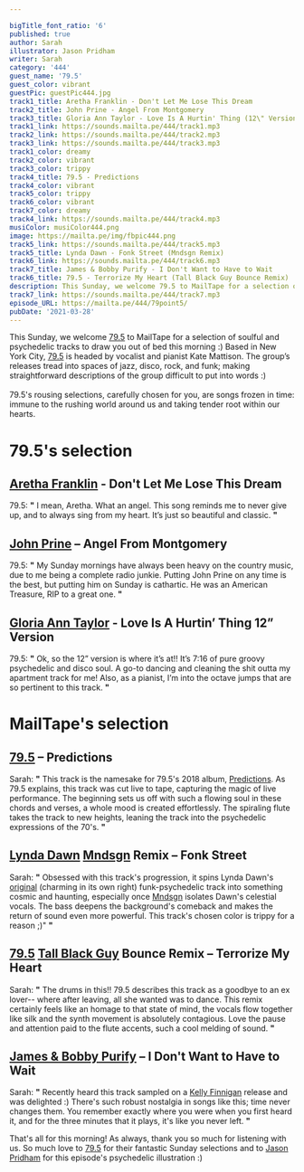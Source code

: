```yaml
---

bigTitle_font_ratio: '6'
published: true
author: Sarah
illustrator: Jason Pridham
writer: Sarah
category: '444'
guest_name: '79.5'
guest_color: vibrant
guestPic: guestPic444.jpg
track1_title: Aretha Franklin - Don't Let Me Lose This Dream
track2_title: John Prine - Angel From Montgomery
track3_title: Gloria Ann Taylor - Love Is A Hurtin' Thing (12\" Version)
track1_link: https://sounds.mailta.pe/444/track1.mp3
track2_link: https://sounds.mailta.pe/444/track2.mp3
track3_link: https://sounds.mailta.pe/444/track3.mp3
track1_color: dreamy
track2_color: vibrant
track3_color: trippy
track4_title: 79.5 - Predictions
track4_color: vibrant
track5_color: trippy
track6_color: vibrant
track7_color: dreamy
track4_link: https://sounds.mailta.pe/444/track4.mp3
musiColor: musiColor444.png
image: https://mailta.pe/img/fbpic444.png
track5_link: https://sounds.mailta.pe/444/track5.mp3
track5_title: Lynda Dawn - Fonk Street (Mndsgn Remix)
track6_link: https://sounds.mailta.pe/444/track6.mp3
track7_title: James & Bobby Purify - I Don't Want to Have to Wait
track6_title: 79.5 - Terrorize My Heart (Tall Black Guy Bounce Remix)
description: This Sunday, we welcome 79.5 to MailTape for a selection of uplifting tracks to draw you out of bed this morning :) Based in New York City, 79.5 is headed by vocalist and pianist Kate Mattison. The group's releases tread into spaces of jazz, disco, rock, and funk; making any straightforward description of the group difficult to come by.
track7_link: https://sounds.mailta.pe/444/track7.mp3
episode_URL: https://mailta.pe/444/79point5/
pubDate: '2021-03-28'
---
```

This Sunday, we welcome [79.5](https://79point5.bandcamp.com) to MailTape for a selection of soulful and psychedelic tracks to draw you out of bed this morning :) Based in New York City, [79.5](https://79point5.bandcamp.com) is headed by vocalist and pianist Kate Mattison. The group’s releases tread into spaces of jazz, disco, rock, and funk; making straightforward descriptions of the group difficult to put into words :) 
<br><br>
79.5's rousing selections, carefully chosen for you, are songs frozen in time: immune to the rushing world around us and taking tender root within our hearts.

# 79.5's selection

## [Aretha Franklin](https://www.arethafranklin.net/) - Don't Let Me Lose This Dream
79.5: **"** I mean, Aretha. What an angel. This song reminds me to never give up, and to always sing from my heart. It’s just so beautiful and classic. **"** 

## [John Prine](https://www.facebook.com/JohnPrine/) – Angel From Montgomery
79.5: **"** My Sunday mornings have always been heavy on the country music, due to me being a complete radio junkie. Putting John Prine on any time is the best, but putting him on Sunday is cathartic. He was an American Treasure, RIP to a great one. **"** 

## [Gloria Ann Taylor](https://gloriaanntaylor.bandcamp.com/) - Love Is A Hurtin’ Thing 12” Version
79.5: **"** Ok, so the 12” version is where it’s at!! It’s 7:16 of pure groovy psychedelic and disco soul. A go-to dancing and cleaning the shit outta my apartment track for me! Also, as a pianist, I’m into the octave jumps that are so pertinent to this track. **"** 

# MailTape's selection

## [79.5](https://79point5.bandcamp.com/)  – Predictions
Sarah: **"** This track is the namesake for 79.5's 2018 album, [Predictions](https://79point5.bandcamp.com/album/predictions). As 79.5 explains, this track was cut live to tape, capturing the magic of live performance. The beginning sets us off with such a flowing soul in these chords and verses, a whole mood is created effortlessly. The spiraling flute takes the track to new heights, leaning the track into the psychedelic expressions of the 70's. **"** 

## [Lynda Dawn](https://lyndadawn.bandcamp.com/) [Mndsgn](https://mndsgn.bandcamp.com/) Remix – Fonk Street
Sarah: **"** Obsessed with this track's progression, it spins Lynda Dawn's [original](https://lyndadawn.bandcamp.com/album/at-first-light) (charming in its own right) funk-psychedelic track into something cosmic and haunting, especially once [Mndsgn](https://mndsgn.bandcamp.com/) isolates Dawn's celestial vocals. The bass deepens the background's comeback and makes the return of sound even more powerful. This track's chosen color is trippy for a reason ;)" **"** 

## [79.5](https://79point5.bandcamp.com/) [Tall Black Guy](https://tallblackguy.bandcamp.com/?search_item_id=3287062061&search_item_type=b&search_match_part=%3F&search_page_id=1659098101&search_page_no=1&search_rank=2&search_sig=a0425670910d90f25c51b7cba90bc21b) Bounce Remix – Terrorize My Heart
Sarah: **"** The drums in this!! 79.5 describes this track as a goodbye to an ex lover-- where after leaving, all she wanted was to dance. This remix certainly feels like an homage to that state of mind, the vocals flow together like silk and the synth movement is absolutely contagious. Love the pause and attention paid to the flute accents, such a cool melding of sound.  **"** 

## [James & Bobby Purify](https://www.discogs.com/artist/391184-James-Bobby-Purify) – I Don't Want to Have to Wait
Sarah: **"** Recently heard this track sampled on a [Kelly Finnigan](https://kellyfinnigan.bandcamp.com/album/the-tales-people-tell) release and was delighted :) There's such robust nostalgia in songs like this; time never changes them. You remember exactly where you were when you first heard it, and for the three minutes that it plays, it's like you never left. **"** 

That's all for this morning! As always, thank you so much for listening with us. So much love to [79.5](https://79point5.bandcamp.com/) for their fantastic Sunday selections and to [Jason Pridham](https://www.instagram.com/grancharismo/) for this episode's psychedelic illustration :)
